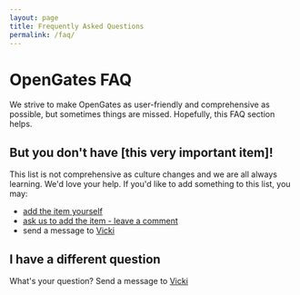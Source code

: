 ```yaml
---
layout: page
title: Frequently Asked Questions
permalink: /faq/
---
```


# OpenGates FAQ
We strive to make OpenGates as user-friendly and comprehensive as possible, but sometimes things are missed. Hopefully, this FAQ section helps.

## But you don't have [this very important item]!
This list is not comprehensive as culture changes and we are all always learning. We'd love your help. If you'd like to add something to this list, you may:
- [add the item yourself](https://github.com/VickiLanger/OpenGates/issues/1)
- [ask us to add the item - leave a comment](https://github.com/VickiLanger/OpenGates/issues/1)
- send a message to
[Vicki](https://twitter.com/messages/compose?recipient_id=703775726365966336&text=Can%20you%20add%20this%20to%20the%20AntiGatekeeping%20checklist:%C2%A0)

## I have a different question
What's your question? Send a message to
[Vicki](https://twitter.com/messages/compose?recipient_id=703775726365966336&text=Question%20about%20AntiGatekeeping%20checklist:%C2%A0)